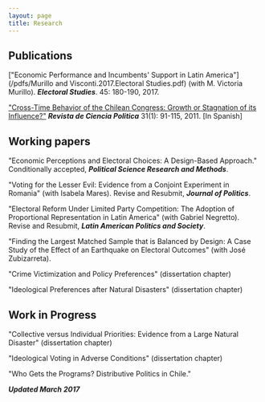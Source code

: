 ```yaml
---
layout: page
title: Research
---
```


## Publications

["Economic Performance and Incumbents' Support in Latin America"](/pdfs/Murillo and Visconti.2017.Electoral Studies.pdf) (with M.
Victoria Murillo). ***Electoral Studies***. 45: 180-190, 2017. 

["Cross-Time Behavior of the Chilean Congress: Growth or Stagnation of its Influence?"](/pdfs/Visconti.2011.RCP.pdf) ***Revista de Ciencia Politica*** 31(1): 91-115, 2011. [In Spanish]

## Working papers

"Economic Perceptions and Electoral Choices: A Design-Based Approach." Conditionally accepted, ***Political Science Research and Methods***.

"Voting for the Lesser Evil: Evidence from a Conjoint Experiment in Romania" (with Isabela Mares). Revise and Resubmit, ***Journal of Politics***.

"Electoral Reform Under Limited Party Competition: The Adoption of Proportional Representation in Latin America" (with Gabriel Negretto). Revise and Resubmit, ***Latin American Politics and Society***.

"Finding the Largest Matched Sample that is Balanced by Design: A Case Study of the Effect of an Earthquake on Electoral Outcomes" (with José Zubizarreta).

"Crime Victimization and Policy Preferences" (dissertation chapter)

"Ideological Preferences after Natural Disasters" (dissertation chapter)

## Work in Progress

"Collective versus Individual Priorities: Evidence from a Large Natural Disaster" (dissertation chapter) 

"Ideological Voting in Adverse Conditions" (dissertation chapter) 

"Who Gets the Programs? Distributive Politics in Chile."

***Updated March 2017***
